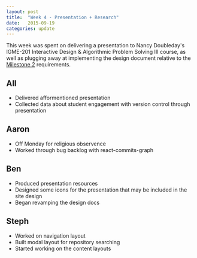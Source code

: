 ```yaml
---
layout: post
title:  "Week 4 - Presentation + Research"
date:   2015-09-19
categories: update
---
```


This week was spent on delivering a presentation to Nancy Doubleday's IGME-201 Interactive Design & Algorithmic Problem Solving III course, as well as plugging away at implementing the design document relative to the [Milestone 2](https://github.com/gitrit/pending/wiki/Project-Roadmap) requirements. 

## All
* Delivered afformentioned presentation
* Collected data about student engagement with version control through presentation

## Aaron
* Off Monday for religious observence
* Worked through bug backlog with react-commits-graph

## Ben
* Produced presentation resources 
* Designed some icons for the presentation that may be included in the site design
* Began revamping the design docs

## Steph
* Worked on navigation layout
* Built modal layout for repository searching
* Started working on the content layouts
